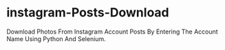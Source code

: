 # instagram-Posts-Download
Download Photos From Instagram Account Posts By Entering The Account Name Using Python And Selenium.
